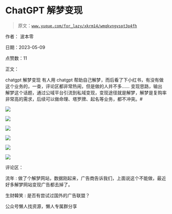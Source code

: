 # ChatGPT 解梦变现

> 原文：[`www.yuque.com/for_lazy/xkrm14/wmqkvngvspt3p4fh`](https://www.yuque.com/for_lazy/xkrm14/wmqkvngvspt3p4fh)



作者： 波本零



日期：2023-05-09



点赞数：11



正文：



chatgpt 解梦变现 有人用 chatgpt 帮助自己解梦，而后看了下小红书，有没有做这个业务的，一查，评论区都非常热闹，但是做的人并不多…… 变现思路，输出解梦这个话题，通过公域平台引流到私域变现，变现途径就是解梦，解梦是复购率非常高的需求，后续可以做命理、塔罗牌、起名等业务，都不冲突。#



![](img/41fbc9207078a4275603448192d55cbb.png)



![](img/7b58774be6257cbd510cc390540560c1.png)



![](img/67f0226d21464368d933ab8ff79d669d.png)



![](img/dfa3dca69e4705e80e04c397f39f8827.png)



![](img/9bc16d0650a1df1657bcc24f8ff2a1de.png)



![](img/acd02722ffa63237f7069275e9d77041.png)



评论区：



流年 : 做了个解梦网站，数据刚起来，广告商告诉我们，上面说这个不能做，最近好多解梦网站变现广告都去掉了。



生财韓笑 : 是否有尝试过国外的广告联盟？



公众号懒人找资源，懒人专属群分享

